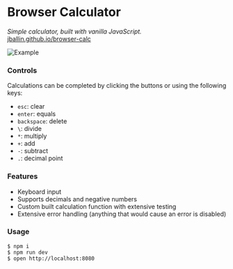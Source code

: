# Browser Calculator

*Simple calculator, built with vanilla JavaScript.*
<br>
[jballin.github.io/browser-calc](https://jballin.github.io/browser-calc)

![Example](screenshots/example.gif)

### Controls

Calculations can be completed by clicking the buttons or using the following keys:

* `esc`: clear
* `enter`: equals
* `backspace`: delete
* `\`: divide
* `*`: multiply
* `+`: add
* `-`: subtract
* `.`: decimal point

### Features
* Keyboard input
* Supports decimals and negative numbers
* Custom built calculation function with extensive testing
* Extensive error handling (anything that would cause an error is disabled)

### Usage

```
$ npm i
$ npm run dev
$ open http://localhost:8080
```
